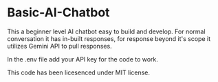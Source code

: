 # Basic-AI-Chatbot

This a beginner level AI chatbot easy to build and develop.
For normal conversation it has in-built responses, for response beyond it's scope it utilizes Gemini API to pull responses.

In the .env file add your API key for the code to work.


This code has been licesenced under MIT license.
